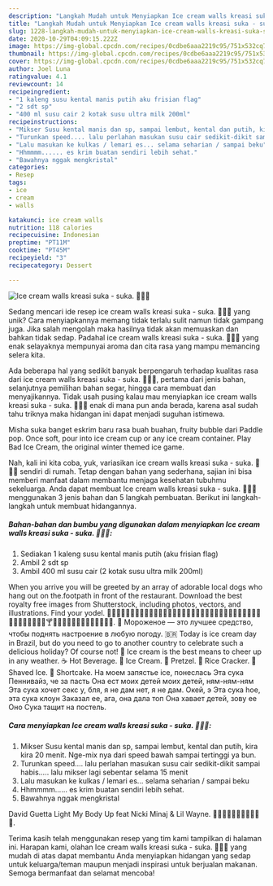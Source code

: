 ```yaml
---
description: "Langkah Mudah untuk Menyiapkan Ice cream walls kreasi suka - suka. 🍧🍧🍧, Lezat"
title: "Langkah Mudah untuk Menyiapkan Ice cream walls kreasi suka - suka. 🍧🍧🍧, Lezat"
slug: 1228-langkah-mudah-untuk-menyiapkan-ice-cream-walls-kreasi-suka-suka-lezat
date: 2020-10-29T04:09:15.222Z
image: https://img-global.cpcdn.com/recipes/0cdbe6aaa2219c95/751x532cq70/ice-cream-walls-kreasi-suka-suka-🍧🍧🍧-foto-resep-utama.jpg
thumbnail: https://img-global.cpcdn.com/recipes/0cdbe6aaa2219c95/751x532cq70/ice-cream-walls-kreasi-suka-suka-🍧🍧🍧-foto-resep-utama.jpg
cover: https://img-global.cpcdn.com/recipes/0cdbe6aaa2219c95/751x532cq70/ice-cream-walls-kreasi-suka-suka-🍧🍧🍧-foto-resep-utama.jpg
author: Joel Luna
ratingvalue: 4.1
reviewcount: 14
recipeingredient:
- "1 kaleng susu kental manis putih aku frisian flag"
- "2 sdt sp"
- "400 ml susu cair 2 kotak susu ultra milk 200ml"
recipeinstructions:
- "Mikser Susu kental manis dan sp, sampai lembut, kental dan putih, kira kira 20 menit. Nge-mix nya dari speed bawah sampai tertinggi ya bun."
- "Turunkan speed.... lalu perlahan masukan susu cair sedikit-dikit sampai habis..... lalu mikser lagi sebentar selama 15 menit"
- "Lalu masukan ke kulkas / lemari es... selama seharian / sampai beku"
- "Hhmmmm...... es krim buatan sendiri lebih sehat."
- "Bawahnya nggak mengkristal"
categories:
- Resep
tags:
- ice
- cream
- walls

katakunci: ice cream walls 
nutrition: 118 calories
recipecuisine: Indonesian
preptime: "PT11M"
cooktime: "PT45M"
recipeyield: "3"
recipecategory: Dessert

---
```



![Ice cream walls kreasi suka - suka. 🍧🍧🍧](https://img-global.cpcdn.com/recipes/0cdbe6aaa2219c95/751x532cq70/ice-cream-walls-kreasi-suka-suka-🍧🍧🍧-foto-resep-utama.jpg)

Sedang mencari ide resep ice cream walls kreasi suka - suka. 🍧🍧🍧 yang unik? Cara menyiapkannya memang tidak terlalu sulit namun tidak gampang juga. Jika salah mengolah maka hasilnya tidak akan memuaskan dan bahkan tidak sedap. Padahal ice cream walls kreasi suka - suka. 🍧🍧🍧 yang enak selayaknya mempunyai aroma dan cita rasa yang mampu memancing selera kita.

Ada beberapa hal yang sedikit banyak berpengaruh terhadap kualitas rasa dari ice cream walls kreasi suka - suka. 🍧🍧🍧, pertama dari jenis bahan, selanjutnya pemilihan bahan segar, hingga cara membuat dan menyajikannya. Tidak usah pusing kalau mau menyiapkan ice cream walls kreasi suka - suka. 🍧🍧🍧 enak di mana pun anda berada, karena asal sudah tahu triknya maka hidangan ini dapat menjadi suguhan istimewa.

Misha suka banget eskrim baru rasa buah buahan, fruity bubble dari Paddle pop. Once soft, pour into ice cream cup or any ice cream container. Play Bad Ice Cream, the original winter themed ice game.


Nah, kali ini kita coba, yuk, variasikan ice cream walls kreasi suka - suka. 🍧🍧🍧 sendiri di rumah. Tetap dengan bahan yang sederhana, sajian ini bisa memberi manfaat dalam membantu menjaga kesehatan tubuhmu sekeluarga. Anda dapat membuat Ice cream walls kreasi suka - suka. 🍧🍧🍧 menggunakan 3 jenis bahan dan 5 langkah pembuatan. Berikut ini langkah-langkah untuk membuat hidangannya.

<!--inarticleads1-->

##### Bahan-bahan dan bumbu yang digunakan dalam menyiapkan Ice cream walls kreasi suka - suka. 🍧🍧🍧:

1. Sediakan 1 kaleng susu kental manis putih (aku frisian flag)
1. Ambil 2 sdt sp
1. Ambil 400 ml susu cair (2 kotak susu ultra milk 200ml)


When you arrive you will be greeted by an array of adorable local dogs who hang out on the.footpath in front of the restaurant. Download the best royalty free images from Shutterstock, including photos, vectors, and illustrations. Find your yodel. 🍕🍔🍟🌭🌮🍗🍖🍹🍷🍨🍧🍰🍳🍩🍮🍪🍫🍿🍦🍱🍣🍬🍭🍯🍎🍏🍊🍋🍒🍇🍉🍓🍑🍈🍌🍍🍐🍠🍆🍅🌽🍸🍻🍺🍝🍛🍢🍡🍲🍳🍞🍚🍘🍙🍥. 🍧 Мороженое — это лучшее средство, чтобы поднять настроение в любую погоду. 🇧🇷 Today is ice cream day in Brazil, but do you need to go to another country to celebrate such a delicious holiday? Of course not! 🍧 Ice cream is the best means to cheer up in any weather. ☕ Hot Beverage. 🍨 Ice Cream. 🥨 Pretzel. 🍘 Rice Cracker. 🍧 Shaved Ice. 🍰 Shortcake. На моем запястье ice, понеслась Эта сука Пеннивайз, че за пасть Она ест моих детей моих детей, ням-ням-ням Эта сука хочет секс у, бля, я не дам нет, я не дам. Окей, э Эта сука hoe, эта сука клоун Заказал ее, ага, она дала топ Она хавает детей, зову ее Оно Сука тащит на постель. 

<!--inarticleads2-->

##### Cara menyiapkan Ice cream walls kreasi suka - suka. 🍧🍧🍧:

1. Mikser Susu kental manis dan sp, sampai lembut, kental dan putih, kira kira 20 menit. Nge-mix nya dari speed bawah sampai tertinggi ya bun.
1. Turunkan speed.... lalu perlahan masukan susu cair sedikit-dikit sampai habis..... lalu mikser lagi sebentar selama 15 menit
1. Lalu masukan ke kulkas / lemari es... selama seharian / sampai beku
1. Hhmmmm...... es krim buatan sendiri lebih sehat.
1. Bawahnya nggak mengkristal


David Guetta Light My Body Up feat Nicki Minaj &amp; Lil Wayne. 🍭🍨🍪🍩🍰🍧🍦🍬🧁🍓🍭. 

Terima kasih telah menggunakan resep yang tim kami tampilkan di halaman ini. Harapan kami, olahan Ice cream walls kreasi suka - suka. 🍧🍧🍧 yang mudah di atas dapat membantu Anda menyiapkan hidangan yang sedap untuk keluarga/teman maupun menjadi inspirasi untuk berjualan makanan. Semoga bermanfaat dan selamat mencoba!
